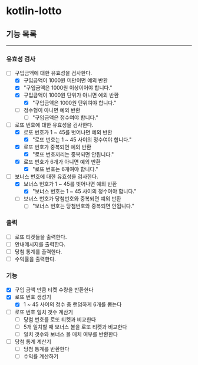 # kotlin-lotto

## 기능 목록
---

### 유효성 검사

- [ ] 구입금액에 대한 유효성을 검사한다.
    - [x] 구입금액이 1000원 미만이면 예외 반환
    - [x] "구입금액은 1000원 이상이어야 합니다."
    - [x] 구입금액이 1000원 단위가 아니면 예외 반환
        - [x] "구입금액은 1000원 단위여야 합니다."
    - [ ] 정수형이 아니면 예외 반환
        - [ ] "구입금액은 정수여야 합니다."

- [ ] 로또 번호에 대한 유효성을 검사한다.
    - [x] 로또 번호가 1 ~ 45를 벗어나면 예외 반환
        - [x] "로또 번호는 1 ~ 45 사이의 정수여야 합니다."
    - [x] 로또 번호가 중복되면 예외 반환
        - [x] "로또 번호끼리는 중복되면 안됩니다."
    - [x] 로또 번호가 6개가 아니면 예외 반환
        - [x] "로또 번호는 6개여야 합니다."

- [ ] 보너스 번호에 대한 유효성을 검사한다.
    - [x] 보너스 번호가 1 ~ 45를 벗어나면 예외 반환
        - [x] "보너스 번호는 1 ~ 45 사이의 정수여야 합니다."
    - [ ] 보너스 번호가 당첨번호와 중복되면 예외 반환
        - [ ] "보너스 번호는 당첨번호와 중복되면 안됩니다."

### 출력

- [ ] 로또 티켓들을 출력한다.
- [ ] 안내메시지를 출력한다.
- [ ] 당첨 통계를 출력한다.
- [ ] 수익률을 출력한다.

### 기능

- [x] 구입 금액 만큼 티켓 수량을 반환한다
- [x] 로또 번호 생성기
    - [x] 1 ~ 45 사이의 정수 중 랜덤하게 6개를 뽑는다
- [ ] 로또 번호 일치 갯수 계산기
    - [ ] 당첨 번호를 로또 티켓과 비교한다
    - [ ] 5개 일치할 때 보너스 볼을 로또 티켓과 비교한다
    - [ ] 일치 갯수와 보너스 볼 매치 여부를 반환한다
- [ ] 당첨 통계 계산기
    - [ ] 당첨 통계를 반환한다
    - [ ] 수익률 계산하기
